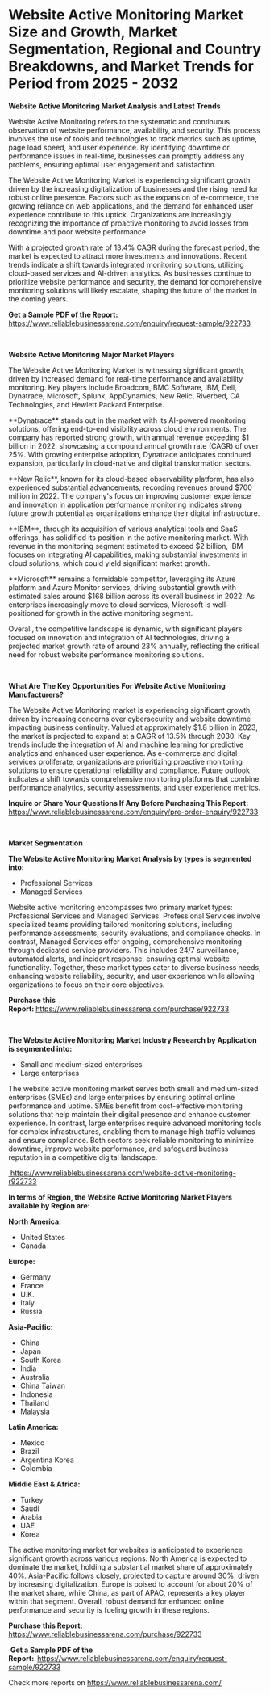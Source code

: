 <p><h1>Website Active Monitoring Market Size and Growth, Market Segmentation, Regional and Country Breakdowns, and Market Trends for Period from 2025 -  2032</h1></p><p><strong>Website Active Monitoring Market Analysis and Latest Trends</strong></p>
<p><p>Website Active Monitoring refers to the systematic and continuous observation of website performance, availability, and security. This process involves the use of tools and technologies to track metrics such as uptime, page load speed, and user experience. By identifying downtime or performance issues in real-time, businesses can promptly address any problems, ensuring optimal user engagement and satisfaction.</p><p>The Website Active Monitoring Market is experiencing significant growth, driven by the increasing digitalization of businesses and the rising need for robust online presence. Factors such as the expansion of e-commerce, the growing reliance on web applications, and the demand for enhanced user experience contribute to this uptick. Organizations are increasingly recognizing the importance of proactive monitoring to avoid losses from downtime and poor website performance.</p><p>With a projected growth rate of 13.4% CAGR during the forecast period, the market is expected to attract more investments and innovations. Recent trends indicate a shift towards integrated monitoring solutions, utilizing cloud-based services and AI-driven analytics. As businesses continue to prioritize website performance and security, the demand for comprehensive monitoring solutions will likely escalate, shaping the future of the market in the coming years.</p></p>
<p><strong>Get a Sample PDF of the Report:&nbsp;</strong> <a href="https://www.reliablebusinessarena.com/enquiry/request-sample/922733?utm_campaign=3165&utm_medium=2&utm_source=Github&utm_content=ia&utm_term=07032025&utm_id=website-active-monitoring">https://www.reliablebusinessarena.com/enquiry/request-sample/922733</a></p>
<p>&nbsp;</p>
<p><strong>Website Active Monitoring Major Market Players</strong></p>
<p><p>The Website Active Monitoring Market is witnessing significant growth, driven by increased demand for real-time performance and availability monitoring. Key players include Broadcom, BMC Software, IBM, Dell, Dynatrace, Microsoft, Splunk, AppDynamics, New Relic, Riverbed, CA Technologies, and Hewlett Packard Enterprise.</p><p>**Dynatrace** stands out in the market with its AI-powered monitoring solutions, offering end-to-end visibility across cloud environments. The company has reported strong growth, with annual revenue exceeding $1 billion in 2022, showcasing a compound annual growth rate (CAGR) of over 25%. With growing enterprise adoption, Dynatrace anticipates continued expansion, particularly in cloud-native and digital transformation sectors.</p><p>**New Relic**, known for its cloud-based observability platform, has also experienced substantial advancements, recording revenues around $700 million in 2022. The company's focus on improving customer experience and innovation in application performance monitoring indicates strong future growth potential as organizations enhance their digital infrastructure.</p><p>**IBM**, through its acquisition of various analytical tools and SaaS offerings, has solidified its position in the active monitoring market. With revenue in the monitoring segment estimated to exceed $2 billion, IBM focuses on integrating AI capabilities, making substantial investments in cloud solutions, which could yield significant market growth.</p><p>**Microsoft** remains a formidable competitor, leveraging its Azure platform and Azure Monitor services, driving substantial growth with estimated sales around $168 billion across its overall business in 2022. As enterprises increasingly move to cloud services, Microsoft is well-positioned for growth in the active monitoring segment.</p><p>Overall, the competitive landscape is dynamic, with significant players focused on innovation and integration of AI technologies, driving a projected market growth rate of around 23% annually, reflecting the critical need for robust website performance monitoring solutions.</p></p>
<p>&nbsp;</p>
<p><strong>What Are The Key Opportunities For Website Active Monitoring Manufacturers?</strong></p>
<p><p>The Website Active Monitoring market is experiencing significant growth, driven by increasing concerns over cybersecurity and website downtime impacting business continuity. Valued at approximately $1.8 billion in 2023, the market is projected to expand at a CAGR of 13.5% through 2030. Key trends include the integration of AI and machine learning for predictive analytics and enhanced user experience. As e-commerce and digital services proliferate, organizations are prioritizing proactive monitoring solutions to ensure operational reliability and compliance. Future outlook indicates a shift towards comprehensive monitoring platforms that combine performance analytics, security assessments, and user experience metrics.</p></p>
<p><strong>Inquire or Share Your Questions If Any Before Purchasing This Report:</strong> <a href="https://www.reliablebusinessarena.com/enquiry/pre-order-enquiry/922733?utm_campaign=3165&utm_medium=2&utm_source=Github&utm_content=ia&utm_term=07032025&utm_id=website-active-monitoring">https://www.reliablebusinessarena.com/enquiry/pre-order-enquiry/922733</a></p>
<p>&nbsp;</p>
<p><strong>Market Segmentation</strong></p>
<p><strong>The Website Active Monitoring Market Analysis by types is segmented into:</strong></p>
<p><ul><li>Professional Services</li><li>Managed Services</li></ul></p>
<p><p>Website active monitoring encompasses two primary market types: Professional Services and Managed Services. Professional Services involve specialized teams providing tailored monitoring solutions, including performance assessments, security evaluations, and compliance checks. In contrast, Managed Services offer ongoing, comprehensive monitoring through dedicated service providers. This includes 24/7 surveillance, automated alerts, and incident response, ensuring optimal website functionality. Together, these market types cater to diverse business needs, enhancing website reliability, security, and user experience while allowing organizations to focus on their core objectives.</p></p>
<p><strong>Purchase this Report:&nbsp;</strong><a href="https://www.reliablebusinessarena.com/purchase/922733?utm_campaign=3165&utm_medium=2&utm_source=Github&utm_content=ia&utm_term=07032025&utm_id=website-active-monitoring">https://www.reliablebusinessarena.com/purchase/922733</a></p>
<p>&nbsp;</p>
<p><strong>The Website Active Monitoring Market Industry Research by Application is segmented into:</strong></p>
<p><ul><li>Small and medium-sized enterprises</li><li>Large enterprises</li></ul></p>
<p><p>The website active monitoring market serves both small and medium-sized enterprises (SMEs) and large enterprises by ensuring optimal online performance and uptime. SMEs benefit from cost-effective monitoring solutions that help maintain their digital presence and enhance customer experience. In contrast, large enterprises require advanced monitoring tools for complex infrastructures, enabling them to manage high traffic volumes and ensure compliance. Both sectors seek reliable monitoring to minimize downtime, improve website performance, and safeguard business reputation in a competitive digital landscape.</p></p>
<p><a href="https://www.reliablebusinessarena.com/website-active-monitoring-r922733?utm_campaign=3165&utm_medium=2&utm_source=Github&utm_content=ia&utm_term=07032025&utm_id=website-active-monitoring">&nbsp;https://www.reliablebusinessarena.com/website-active-monitoring-r922733</a></p>
<p><strong>In terms of Region, the Website Active Monitoring Market Players available by Region are:</strong></p>
<p>
    <p> <strong> North America: </strong>
        <ul>
            <li>United States</li>
            <li>Canada</li>
        </ul>
        </p> 
    <p> <strong> Europe: </strong>
        <ul>
            <li>Germany</li>
            <li>France</li>
            <li>U.K.</li>
            <li>Italy</li>
            <li>Russia</li>
        </ul>
        </p> 
    <p> <strong> Asia-Pacific: </strong>
        <ul>
            <li>China</li>
            <li>Japan</li>
            <li>South Korea</li>
            <li>India</li>
            <li>Australia</li>
            <li>China Taiwan</li>
            <li>Indonesia</li>
            <li>Thailand</li>
            <li>Malaysia</li>
        </ul>
        </p> 
    <p> <strong> Latin America: </strong>
        <ul>
            <li>Mexico</li>
            <li>Brazil</li>
            <li>Argentina Korea</li>
            <li>Colombia</li>
        </ul>
        </p> 
    <p> <strong> Middle East & Africa: </strong>
        <ul>
            <li>Turkey</li>
            <li>Saudi</li>
            <li>Arabia</li>
            <li>UAE</li>
            <li>Korea</li>
        </ul>
    </p>
    </p>
<p><p>The active monitoring market for websites is anticipated to experience significant growth across various regions. North America is expected to dominate the market, holding a substantial market share of approximately 40%. Asia-Pacific follows closely, projected to capture around 30%, driven by increasing digitalization. Europe is poised to account for about 20% of the market share, while China, as part of APAC, represents a key player within that segment. Overall, robust demand for enhanced online performance and security is fueling growth in these regions.</p></p>
<p><strong>Purchase this Report: </strong><a href="https://www.reliablebusinessarena.com/purchase/922733?utm_campaign=3165&utm_medium=2&utm_source=Github&utm_content=ia&utm_term=07032025&utm_id=website-active-monitoring">https://www.reliablebusinessarena.com/purchase/922733</a></p>
<p>&nbsp;<strong>Get a Sample PDF of the Report:&nbsp;&nbsp;</strong><a href="https://www.reliablebusinessarena.com/enquiry/request-sample/922733?utm_campaign=3165&utm_medium=2&utm_source=Github&utm_content=ia&utm_term=07032025&utm_id=website-active-monitoring">https://www.reliablebusinessarena.com/enquiry/request-sample/922733</a></p>
<p><strong></strong></p>
<p>Check more reports on <a href="https://www.reliablebusinessarena.com/?utm_campaign=3165&utm_medium=2&utm_source=Github&utm_content=ia&utm_term=07032025&utm_id=website-active-monitoring">https://www.reliablebusinessarena.com/</a></p>